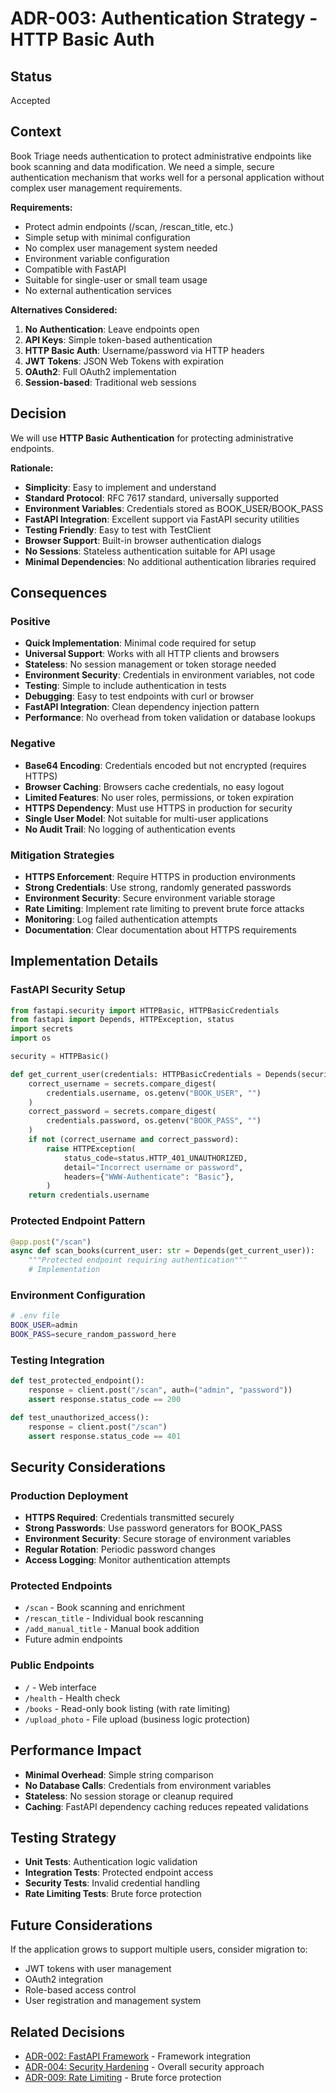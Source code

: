 # ADR-003: Authentication Strategy - HTTP Basic Auth

## Status
Accepted

## Context
Book Triage needs authentication to protect administrative endpoints like book scanning and data modification. We need a simple, secure authentication mechanism that works well for a personal application without complex user management requirements.

**Requirements:**
- Protect admin endpoints (/scan, /rescan_title, etc.)
- Simple setup with minimal configuration
- No complex user management system needed
- Environment variable configuration
- Compatible with FastAPI
- Suitable for single-user or small team usage
- No external authentication services

**Alternatives Considered:**
1. **No Authentication**: Leave endpoints open
2. **API Keys**: Simple token-based authentication
3. **HTTP Basic Auth**: Username/password via HTTP headers
4. **JWT Tokens**: JSON Web Tokens with expiration
5. **OAuth2**: Full OAuth2 implementation
6. **Session-based**: Traditional web sessions

## Decision
We will use **HTTP Basic Authentication** for protecting administrative endpoints.

**Rationale:**
- **Simplicity**: Easy to implement and understand
- **Standard Protocol**: RFC 7617 standard, universally supported
- **Environment Variables**: Credentials stored as BOOK_USER/BOOK_PASS
- **FastAPI Integration**: Excellent support via FastAPI security utilities
- **Testing Friendly**: Easy to test with TestClient
- **Browser Support**: Built-in browser authentication dialogs
- **No Sessions**: Stateless authentication suitable for API usage
- **Minimal Dependencies**: No additional authentication libraries required

## Consequences

### Positive
- **Quick Implementation**: Minimal code required for setup
- **Universal Support**: Works with all HTTP clients and browsers
- **Stateless**: No session management or token storage needed
- **Environment Security**: Credentials in environment variables, not code
- **Testing**: Simple to include authentication in tests
- **Debugging**: Easy to test endpoints with curl or browser
- **FastAPI Integration**: Clean dependency injection pattern
- **Performance**: No overhead from token validation or database lookups

### Negative
- **Base64 Encoding**: Credentials encoded but not encrypted (requires HTTPS)
- **Browser Caching**: Browsers cache credentials, no easy logout
- **Limited Features**: No user roles, permissions, or token expiration
- **HTTPS Dependency**: Must use HTTPS in production for security
- **Single User Model**: Not suitable for multi-user applications
- **No Audit Trail**: No logging of authentication events

### Mitigation Strategies
- **HTTPS Enforcement**: Require HTTPS in production environments
- **Strong Credentials**: Use strong, randomly generated passwords
- **Environment Security**: Secure environment variable storage
- **Rate Limiting**: Implement rate limiting to prevent brute force attacks
- **Monitoring**: Log failed authentication attempts
- **Documentation**: Clear documentation about HTTPS requirements

## Implementation Details

### FastAPI Security Setup
```python
from fastapi.security import HTTPBasic, HTTPBasicCredentials
from fastapi import Depends, HTTPException, status
import secrets
import os

security = HTTPBasic()

def get_current_user(credentials: HTTPBasicCredentials = Depends(security)):
    correct_username = secrets.compare_digest(
        credentials.username, os.getenv("BOOK_USER", "")
    )
    correct_password = secrets.compare_digest(
        credentials.password, os.getenv("BOOK_PASS", "")
    )
    if not (correct_username and correct_password):
        raise HTTPException(
            status_code=status.HTTP_401_UNAUTHORIZED,
            detail="Incorrect username or password",
            headers={"WWW-Authenticate": "Basic"},
        )
    return credentials.username
```

### Protected Endpoint Pattern
```python
@app.post("/scan")
async def scan_books(current_user: str = Depends(get_current_user)):
    """Protected endpoint requiring authentication"""
    # Implementation
```

### Environment Configuration
```bash
# .env file
BOOK_USER=admin
BOOK_PASS=secure_random_password_here
```

### Testing Integration
```python
def test_protected_endpoint():
    response = client.post("/scan", auth=("admin", "password"))
    assert response.status_code == 200

def test_unauthorized_access():
    response = client.post("/scan")
    assert response.status_code == 401
```

## Security Considerations

### Production Deployment
- **HTTPS Required**: Credentials transmitted securely
- **Strong Passwords**: Use password generators for BOOK_PASS
- **Environment Security**: Secure storage of environment variables
- **Regular Rotation**: Periodic password changes
- **Access Logging**: Monitor authentication attempts

### Protected Endpoints
- `/scan` - Book scanning and enrichment
- `/rescan_title` - Individual book rescanning
- `/add_manual_title` - Manual book addition
- Future admin endpoints

### Public Endpoints
- `/` - Web interface
- `/health` - Health check
- `/books` - Read-only book listing (with rate limiting)
- `/upload_photo` - File upload (business logic protection)

## Performance Impact
- **Minimal Overhead**: Simple string comparison
- **No Database Calls**: Credentials from environment variables
- **Stateless**: No session storage or cleanup required
- **Caching**: FastAPI dependency caching reduces repeated validations

## Testing Strategy
- **Unit Tests**: Authentication logic validation
- **Integration Tests**: Protected endpoint access
- **Security Tests**: Invalid credential handling
- **Rate Limiting Tests**: Brute force protection

## Future Considerations
If the application grows to support multiple users, consider migration to:
- JWT tokens with user management
- OAuth2 integration
- Role-based access control
- User registration and management system

## Related Decisions
- [ADR-002: FastAPI Framework](002-web-framework-fastapi.md) - Framework integration
- [ADR-004: Security Hardening](004-security-hardening-approach.md) - Overall security approach
- [ADR-009: Rate Limiting](009-rate-limiting-slowapi.md) - Brute force protection 